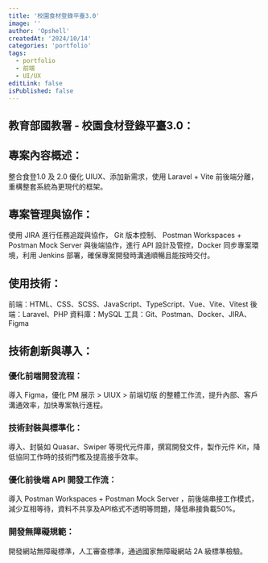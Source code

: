 ```yaml
---
title: '校園食材登錄平臺3.0'
image: ''
author: 'Opshell'
createdAt: '2024/10/14'
categories: 'portfolio'
tags:
  - portfolio
  - 前端
  - UI/UX
editLink: false
isPublished: false
---
```


## 教育部國教署 - 校園食材登錄平臺3.0：

## 專案內容概述：
整合食登1.0 及 2.0 優化 UIUX、添加新需求，使用 Laravel + Vite 前後端分離，重構整套系統為更現代的框架。

## 專案管理與協作：
使用 JIRA 進行任務追蹤與協作， Git 版本控制、 Postman Workspaces + Postman Mock Server 與後端協作，進行 API 設計及管控，Docker 同步專案環境，利用 Jenkins 部署，確保專案開發時溝通順暢且能按時交付。

## 使用技術：
前端：HTML、CSS、SCSS、JavaScript、TypeScript、Vue、Vite、Vitest
後端：Laravel、PHP
資料庫：MySQL
工具：Git、Postman、Docker、JIRA、Figma

## 技術創新與導入：
### 優化前端開發流程：
導入 Figma，優化 PM 展示 > UIUX > 前端切版 的整體工作流，提升內部、客戶溝通效率，加快專案執行進程。

### 技術封裝與標準化：
導入、封裝如 Quasar、Swiper 等現代元件庫，撰寫開發文件，製作元件 Kit，降低協同工作時的技術門檻及提高接手效率。

### 優化前後端 API 開發工作流：
導入 Postman Workspaces + Postman Mock Server ，前後端串接工作模式，減少互相等待，資料不共享及API格式不透明等問題，降低串接負載50%。

### 開發無障礙規範：
開發網站無障礙標準，人工審查標準，通過國家無障礙網站 2A 級標準檢驗。
